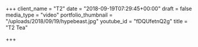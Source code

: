 +++
client_name = "T2"
date = "2018-09-19T07:29:45+00:00"
draft = false
media_type = "video"
portfolio_thumbnail = "/uploads/2018/09/19/hypebeast.jpg"
youtube_id = "fDQUfetnQ2g"
title = "T2 Tea"

+++
